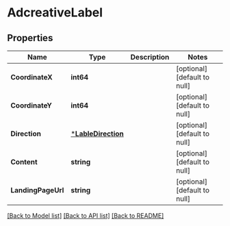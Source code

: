 # AdcreativeLabel

## Properties
Name | Type | Description | Notes
------------ | ------------- | ------------- | -------------
**CoordinateX** | **int64** |  | [optional] [default to null]
**CoordinateY** | **int64** |  | [optional] [default to null]
**Direction** | [***LableDirection**](LableDirection.md) |  | [optional] [default to null]
**Content** | **string** |  | [optional] [default to null]
**LandingPageUrl** | **string** |  | [optional] [default to null]

[[Back to Model list]](../README.md#documentation-for-models) [[Back to API list]](../README.md#documentation-for-api-endpoints) [[Back to README]](../README.md)


